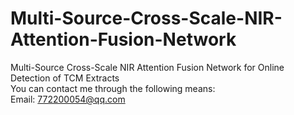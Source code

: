 # Multi-Source-Cross-Scale-NIR-Attention-Fusion-Network
Multi-Source Cross-Scale NIR Attention Fusion Network for Online Detection of TCM Extracts   
You can contact me through the following means:   
Email: 772200054@qq.com
